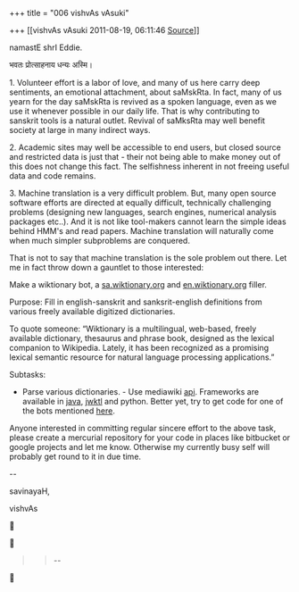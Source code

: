 +++
title = "006 vishvAs vAsuki"

+++
[[vishvAs vAsuki	2011-08-19, 06:11:46 [Source](https://groups.google.com/g/samskrita/c/46xd6pRdPsA)]]



namastE shrI Eddie.

  

भवतः प्रोत्साहनाय धन्यः अस्मि।

  

1\. Volunteer effort is a labor of love, and many of us here carry deep sentiments, an emotional attachment, about saMskRta. In fact, many of us yearn for the day saMskRta is revived as a spoken language, even as we use it whenever possible in our daily life. That is why contributing to sanskrit tools is a natural outlet. Revival of saMksRta may well benefit society at large in many indirect ways.

  

2\. Academic sites may well be accessible to end users, but closed source and restricted data is just that - their not being able to make money out of this does not change this fact. The selfishness inherent in not freeing useful data and code remains.  
  

3\. Machine translation is a very difficult problem. But, many open source software efforts are directed at equally difficult, technically challenging problems (designing new languages, search engines, numerical analysis packages etc..). And it is not like tool-makers cannot learn the simple ideas behind HMM's and read papers. Machine translation will naturally come when much simpler subproblems are conquered.

  

That is not to say that machine translation is the sole problem out there. Let me in fact throw down a gauntlet to those interested:

  

Make a wiktionary bot, a [sa.wiktionary.org](http://sa.wiktionary.org/) and [en.wiktionary.org](http://en.wiktionary.org/) filler.

Purpose: Fill in english-sanskrit and sanksrit-english definitions from various freely available digitized dictionaries.

To quote someone: “Wiktionary is a multilingual, web-based, freely available dictionary, thesaurus and phrase book, designed as the lexical companion to Wikipedia. Lately, it has been recognized as a promising lexical semantic resource for natural language processing applications.”

Subtasks:

-   Parse various dictionaries. -   Use mediawiki [api](http://en.wikipedia.org/w/api.php). Frameworks
    are available in [java](http://jwbf.sourceforge.net/),
    [jwktl](http://www.ukp.tu-darmstadt.de/software/jwktl/) and python.
    Better yet, try to get code for one of the bots mentioned
    [here](http://en.wikipedia.org/?title=Wiktionary).

Anyone interested in committing regular sincere effort to the above task, please create a mercurial repository for your code in places like bitbucket or google projects and let me know. Otherwise my currently busy self will probably get round to it in due time.

  

--

savinayaH,

vishvAs

  
  
  





> 
> > 
> > 
> > 
> > --  
> > 
> > 



